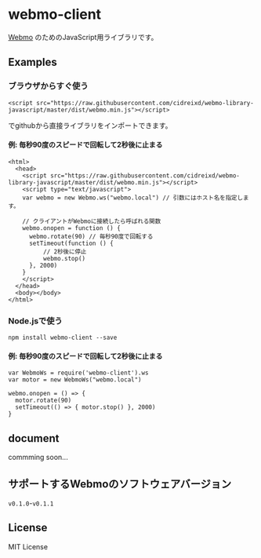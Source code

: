 # webmo-client
[Webmo](http://webmo.io/) のためのJavaScript用ライブラリです。

## Examples
### ブラウザからすぐ使う

```
<script src="https://raw.githubusercontent.com/cidreixd/webmo-library-javascript/master/dist/webmo.min.js"></script>
```

でgithubから直接ライブラリをインポートできます。


#### 例: 毎秒90度のスピードで回転して2秒後に止まる
```
<html>
  <head>
    <script src="https://raw.githubusercontent.com/cidreixd/webmo-library-javascript/master/dist/webmo.min.js"></script>
    <script type="text/javascript">
    var webmo = new Webmo.ws("webmo.local") // 引数にはホスト名を指定します。
    
    // クライアントがWebmoに接続したら呼ばれる関数
    webmo.onopen = function () {
      webmo.rotate(90) // 毎秒90度で回転する
      setTimeout(function () {
          // 2秒後に停止
          webmo.stop()
      }, 2000)
    }
    </script>
  </head>
  <body></body>
</html>
```

### Node.jsで使う

```
npm install webmo-client --save
```

#### 例: 毎秒90度のスピードで回転して2秒後に止まる
```
var WebmoWs = require('webmo-client').ws
var motor = new WebmoWs("webmo.local")

webmo.onopen = () => {
  motor.rotate(90)
  setTimeout(() => { motor.stop() }, 2000)
}
```

## document
commming soon...

## サポートするWebmoのソフトウェアバージョン
`v0.1.0`-`v0.1.1`

## License
MIT License
